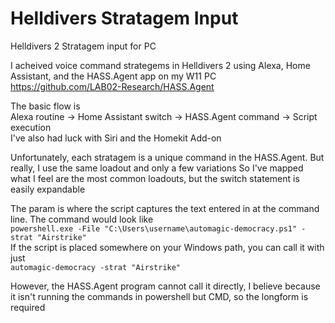 # Helldivers Stratagem Input
Helldivers 2 Stratagem input for PC

I acheived voice command strategems in Helldivers 2 using Alexa, Home Assistant, and the HASS.Agent app on my W11 PC  
https://github.com/LAB02-Research/HASS.Agent  

The basic flow is  
Alexa routine -> Home Assistant switch -> HASS.Agent command -> Script execution  
I've also had luck with Siri and the Homekit Add-on  

Unfortunately, each stratagem is a unique command in the HASS.Agent. But really, I use the same loadout and only a few variations
So I've mapped what I feel are the most common loadouts, but the switch statement is easily expandable

The param is where the script captures the text entered in at the command line. The command would look like  
    `powershell.exe -File "C:\Users\username\automagic-democracy.ps1" -strat "Airstrike"`  
If the script is placed somewhere on your Windows path, you can call it with just  
    `automagic-democracy -strat "Airstrike"`  

However, the HASS.Agent program cannot call it directly, I believe because it isn't running the commands in powershell but CMD,  so the longform is required
